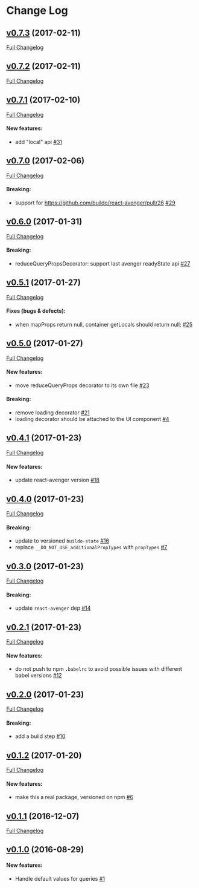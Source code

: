 #  Change Log



## [v0.7.3](https://github.com/buildo/react-container/tree/v0.7.3) (2017-02-11)
[Full Changelog](https://github.com/buildo/react-container/compare/v0.7.2...v0.7.3)

## [v0.7.2](https://github.com/buildo/react-container/tree/v0.7.2) (2017-02-11)
[Full Changelog](https://github.com/buildo/react-container/compare/v0.7.1...v0.7.2)

## [v0.7.1](https://github.com/buildo/react-container/tree/v0.7.1) (2017-02-10)
[Full Changelog](https://github.com/buildo/react-container/compare/v0.7.0...v0.7.1)

#### New features:

- add "local" api [#31](https://github.com/buildo/react-container/issues/31)

## [v0.7.0](https://github.com/buildo/react-container/tree/v0.7.0) (2017-02-06)
[Full Changelog](https://github.com/buildo/react-container/compare/v0.6.0...v0.7.0)

#### Breaking:

- support for https://github.com/buildo/react-avenger/pull/26 [#29](https://github.com/buildo/react-container/issues/29)

## [v0.6.0](https://github.com/buildo/react-container/tree/v0.6.0) (2017-01-31)
[Full Changelog](https://github.com/buildo/react-container/compare/v0.5.1...v0.6.0)

#### Breaking:

- reduceQueryPropsDecorator: support last avenger readyState api [#27](https://github.com/buildo/react-container/issues/27)

## [v0.5.1](https://github.com/buildo/react-container/tree/v0.5.1) (2017-01-27)
[Full Changelog](https://github.com/buildo/react-container/compare/v0.5.0...v0.5.1)

#### Fixes (bugs & defects):

- when mapProps return null, container getLocals should return null; [#25](https://github.com/buildo/react-container/issues/25)

## [v0.5.0](https://github.com/buildo/react-container/tree/v0.5.0) (2017-01-27)
[Full Changelog](https://github.com/buildo/react-container/compare/v0.4.1...v0.5.0)

#### New features:

- move reduceQueryProps decorator to its own file [#23](https://github.com/buildo/react-container/issues/23)

#### Breaking:

- remove loading decorator  [#21](https://github.com/buildo/react-container/issues/21)
- loading decorator should be attached to the UI component [#4](https://github.com/buildo/react-container/issues/4)

## [v0.4.1](https://github.com/buildo/react-container/tree/v0.4.1) (2017-01-23)
[Full Changelog](https://github.com/buildo/react-container/compare/v0.4.0...v0.4.1)

#### New features:

- update react-avenger version [#18](https://github.com/buildo/react-container/issues/18)

## [v0.4.0](https://github.com/buildo/react-container/tree/v0.4.0) (2017-01-23)
[Full Changelog](https://github.com/buildo/react-container/compare/v0.3.0...v0.4.0)

#### Breaking:

- update to versioned `buildo-state` [#16](https://github.com/buildo/react-container/issues/16)
- replace `__DO_NOT_USE_additionalPropTypes` with `propTypes` [#7](https://github.com/buildo/react-container/issues/7)

## [v0.3.0](https://github.com/buildo/react-container/tree/v0.3.0) (2017-01-23)
[Full Changelog](https://github.com/buildo/react-container/compare/v0.2.1...v0.3.0)

#### Breaking:

- update `react-avenger` dep [#14](https://github.com/buildo/react-container/issues/14)

## [v0.2.1](https://github.com/buildo/react-container/tree/v0.2.1) (2017-01-23)
[Full Changelog](https://github.com/buildo/react-container/compare/v0.2.0...v0.2.1)

#### New features:

- do not push to npm `.babelrc` to avoid possible issues with different babel versions [#12](https://github.com/buildo/react-container/issues/12)

## [v0.2.0](https://github.com/buildo/react-container/tree/v0.2.0) (2017-01-23)
[Full Changelog](https://github.com/buildo/react-container/compare/v0.1.2...v0.2.0)

#### Breaking:

- add a build step [#10](https://github.com/buildo/react-container/issues/10)

## [v0.1.2](https://github.com/buildo/react-container/tree/v0.1.2) (2017-01-20)
[Full Changelog](https://github.com/buildo/react-container/compare/v0.1.1...v0.1.2)

#### New features:

- make this a real package, versioned on npm [#6](https://github.com/buildo/react-container/issues/6)

## [v0.1.1](https://github.com/buildo/react-container/tree/v0.1.1) (2016-12-07)
[Full Changelog](https://github.com/buildo/react-container/compare/v0.1.0...v0.1.1)

## [v0.1.0](https://github.com/buildo/react-container/tree/v0.1.0) (2016-08-29)


#### New features:

- Handle default values for queries [#1](https://github.com/buildo/react-container/issues/1)
